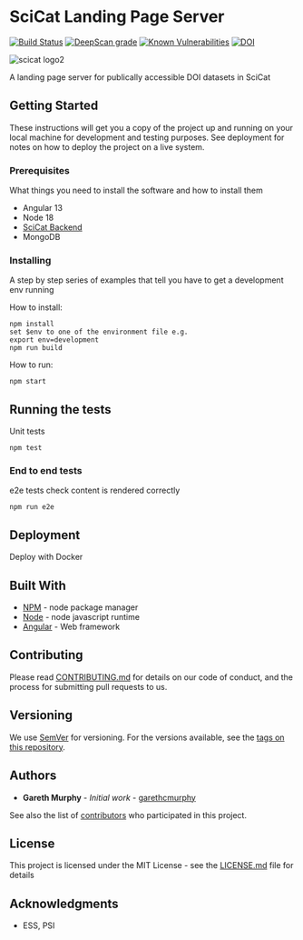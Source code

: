# SciCat Landing Page Server


[![Build Status](https://github.com/SciCatProject/LandingPageServer/actions/workflows/ci.yml/badge.svg?branch=develop)](https://github.com/SciCatProject/LandingPageServer/actions)
[![DeepScan grade](https://deepscan.io/api/projects/3011/branches/23762/badge/grade.svg)](https://deepscan.io/dashboard#view=project&pid=3011&bid=23762)
[![Known Vulnerabilities](https://snyk.io/test/github/SciCatProject/LandingPageServer/develop/badge.svg)](https://snyk.io/test/github/SciCatProject/LandingPageServer/develop)
[![DOI](https://zenodo.org/badge/141108894.svg)](https://zenodo.org/badge/latestdoi/141108894)

![scicat logo2](https://github.com/garethcmurphy/landing_page_server/blob/develop/src/assets/esslogo.png)


A landing page server for publically accessible DOI datasets in SciCat

## Getting Started

These instructions will get you a copy of the project up and running on your local machine for development and testing purposes. See deployment for notes on how to deploy the project on a live system.

### Prerequisites

What things you need to install the software and how to install them


- Angular 13
- Node 18
- [SciCat Backend](https://github.com/SciCatProject/backend)
- MongoDB


### Installing

A step by step series of examples that tell you have to get a development env running

How to install:

```
npm install
set $env to one of the environment file e.g. 
export env=development
npm run build
```

How to run:

```
npm start
```


## Running the tests

Unit tests 

```
npm test
```


### End to end tests

e2e tests check content is rendered correctly
```
npm run e2e
```



## Deployment

Deploy with Docker

## Built With

* [NPM](http://npmjs.com) - node package manager
* [Node](https://nodejs.org/) - node javascript runtime
* [Angular](https://angular.io) - Web framework

## Contributing

Please read [CONTRIBUTING.md](https://gist.github.com/PurpleBooth/b24679402957c63ec426) for details on our code of conduct, and the process for submitting pull requests to us.

## Versioning

We use [SemVer](http://semver.org/) for versioning. For the versions available, see the [tags on this repository](https://github.com/garethcmurphy/landing_page_server/tags). 

## Authors

* **Gareth Murphy** - *Initial work* - [garethcmurphy](https://github.com/garethcmurphy)

See also the list of [contributors](https://github.com/scicatproject/landingpageserver/contributors) who participated in this project.

## License

This project is licensed under the MIT License - see the [LICENSE.md](LICENSE.md) file for details

## Acknowledgments

* ESS, PSI

